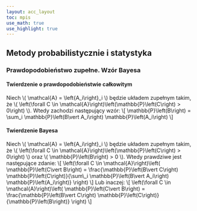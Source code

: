 ```yaml
---
layout: acc_layout
toc: mpis
use_math: true
use_highlight: true
---
```


Metody probabilistycznie i statystyka
---

### Prawdopodobieństwo zupełne. Wzór Bayesa
#### Twierdzenie o prawdopodobieństwie całkowitym
Niech \\( \mathcal{A} = \left{A\_i\right}\_i \\) będzie układem zupełnym takim, że \\( \left(\forall C \in \mathcal{A}\right)\left(\mathbb{P}\left(C\right) > 0\right) \\). Wtedy zachodzi następujący wzór:
\\[ \mathbb{P}\left(B\right) = \sum\_i \mathbb{P}\left(B\vert A\_i\right) \mathbb{P}\left(A\_i\right) \\]

#### Twierdzenie Bayesa
Niech \\( \mathcal{A} = \left\{A\_i\right\}\_i \\) będzie układem zupełnym takim, że \\( \left(\forall C \in \mathcal{A}\right)\left(\mathbb{P}\left(C\right) > 0\right) \\) oraz \\( \mathbb{P}\left(B\right) > 0 \\). Wtedy prawdziwe jest następujące zdanie:
\\[ \left(\forall C \in \mathcal{A}\right)\left( \mathbb{P}\left(C\vert B\right) = \frac{\mathbb{P}\left(B\vert C\right) \mathbb{P}\left(C\right)}{\sum\\_i \mathbb{P}\left(B\vert A\_i\right) \mathbb{P}\left(A\_i\right)} \right) \\]
Lub inaczej:
\\[ \left(\forall C \in \mathcal{A}\right)\left( \mathbb{P}\left(C\vert B\right) = \frac{\mathbb{P}\left(B\vert C\right) \mathbb{P}\left(C\right)}{\mathbb{P}\left(B\right)} \right) \\]
